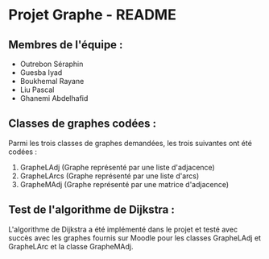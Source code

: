 # Projet Graphe - README

## Membres de l'équipe :
- Outrebon Séraphin
- Guesba Iyad
- Boukhemal Rayane
- Liu Pascal
- Ghanemi Abdelhafid

## Classes de graphes codées :
Parmi les trois classes de graphes demandées, les trois suivantes ont été codées :
1. GrapheLAdj (Graphe représenté par une liste d'adjacence)
2. GrapheLArcs (Graphe représenté par une liste d'arcs)
3. GrapheMAdj (Graphe représenté par une matrice d'adjacence)

## Test de l'algorithme de Dijkstra :
L'algorithme de Dijkstra a été implémenté dans le projet et testé avec succès avec les graphes fournis sur Moodle pour les classes GrapheLAdj et GrapheLArc et la classe GrapheMAdj.
